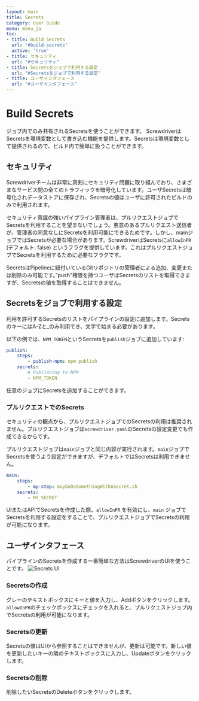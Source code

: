 ```yaml
---
layout: main
title: Secrets
category: User Guide
menu: menu_ja
toc:
- title: Build Secrets
  url: "#build-secrets"
  active: 'true'
- title: セキュリティ
  url: "#セキュリティ"
- title: Secretsをジョブで利用する設定
  url: "#Secretsをジョブで利用する設定"
- title: ユーザインタフェース
  url: "#ユーザインタフェース"
---
```


# Build Secrets

ジョブ内でのみ共有されるSecretsを使うことができます。 ScrewdriverはSecretsを環境変数として書き込む機能を提供します。Secretsは環境変数として提供されるので、ビルド内で簡単に扱うことができます。

## セキュリティ

Screwdriverチームは非常に真剣にセキュリティ問題に取り組んでおり、さまざまなサービス間の全てのトラフィックを暗号化しています。ユーザSecretsは暗号化されデータストアに保存され、Secretsの値はユーザに許可されたビルドのみで利用されます。

セキュリティ意識の強いパイプライン管理者は、プルリクエストジョブでSecretsを利用することを望まないでしょう。悪意のあるプルリクエスト送信者が、管理者の同意なしにSecretsを利用可能にできるためです。しかし、mainジョブではSecretsが必要な場合があります。ScrewdriverはSecretsに`allowInPR` (デフォルト: false) というフラグを提供しています。これはプルリクエストジョブでSecretsを利用するために必要なフラグです。

SecretsはPipelineに紐付いているGitリポジトリの管理者による追加、変更または削除のみ可能です。”push"権限を持つユーザはSecretsのリストを取得できますが、Secretsの値を取得することはできません。

## Secretsをジョブで利用する設定

利用を許可するSecretsのリストをパイプラインの設定に追加します。SecretsのキーにはA-Zと_のみ利用でき、文字で始まる必要があります。

以下の例では、`NPM_TOKEN`というSecretsを`publish`ジョブに追加しています:

```yaml
publish:
    steps:
        - publish-npm: npm publish
    secrets:
        # Publishing to NPM
        - NPM_TOKEN
```

任意のジョブにSecretsを追加することができます。

### プルリクエストでのSecrets

セキュリティの観点から、プルリクエストジョブでのSecretsの利用は推奨されません。プルリクエストジョブは`screwdriver.yaml`のSecretsの設定変更でも作成できるからです。

プルリクエストジョブは`main`ジョブと同じ内容が実行されます。`main`ジョブでSecretsを使うよう設定ができますが、デフォルトではSecretsは利用できません。

```yaml
main:
    steps:
        - my-step: maybeDoSomethingWithASecret.sh
    secrets:
        - MY_SECRET
```

UIまたはAPIでSecretsを作成した際、`allowInPR` を有効にし、`main` ジョブでSecretsを利用する設定をすることで、プルリクエストジョブでSecretsの利用が可能になります。

## ユーザインタフェース

パイプラインのSecretsを作成する一番簡単な方法はScrewdriverのUIを使うことです。
![Secrets UI](../../../../assets/secrets.png)

### Secretsの作成

グレーのテキストボックスにキーと値を入力し、Addボタンをクリックします。`allowInPR`のチェックボックスにチェックを入れると、プルリクエストジョブ内でSecretsの利用が可能になります。

### Secretsの更新

Secretsの値はUIから参照することはできませんが、更新は可能です。新しい値を更新したいキーの隣のテキストボックスに入力し、Updateボタンをクリックします。

### Secretsの削除

削除したいSecretsのDeleteボタンをクリックします。
